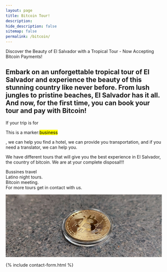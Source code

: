 ```yaml
---
layout: page
title: Bitcoin Tour!
description:
hide_description: false
sitemap: false
permalink: /bitcoin/
---
```

Discover the Beauty of El Salvador with a Tropical Tour - Now Accepting Bitcoin Payments!

Embark on an unforgettable tropical tour of El Salvador and experience the beauty of this stunning country like never before. From lush jungles to pristine beaches, El Salvador has it all. And now, for the first time, you can book your tour and pay with Bitcoin!
---
If your trip is for<p>This is a marker:<mark>business</mark></p>, we can help you find a hotel, we can provide you transportation, and if you need a translator, we can help you.

We have different tours that will give you the best experience in El Salvador, the country of bitcoin.
We are at your complete disposal!!!

Bussines travel<br>Latino night tours.<br>Bitcoin meeting.<br>For more tours get in contact with us.

![Volcano](/assets/img/bitcoin/bitcoin-coin.jpg)

{% include contact-form.html %}
